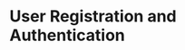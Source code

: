 # User Registration and Authentication


[sessions]: 
http://www.sinatrarb.com/faq.html#sessions
[HTTP cookies]:
http://en.wikipedia.org/wiki/HTTP_cookie
[using sessions]: 
http://www.sinatrarb.com/intro#Using%20Sessions
[before filter]: 
http://www.sinatrarb.com/intro#Filters
